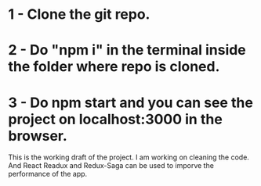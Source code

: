 # 1 - Clone the git repo.
# 2 - Do "npm i" in the terminal inside the folder where repo is cloned.
# 3 - Do npm start and you can see the project on localhost:3000 in the browser.

This is the working draft of the project. I am working on cleaning the code. And React Readux and Redux-Saga can be used to imporve the performance of the app.
